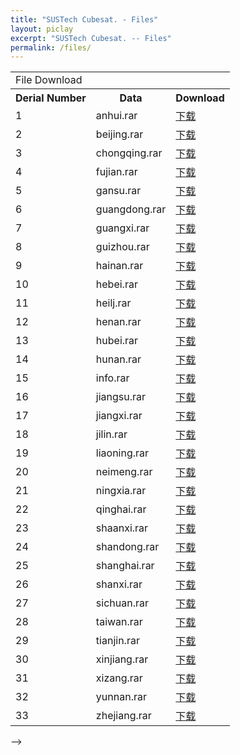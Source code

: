 ```yaml
---
title: "SUSTech Cubesat. - Files"
layout: piclay
excerpt: "SUSTech Cubesat. -- Files"
permalink: /files/
---
```


<!-- <h3 text-align='center'>file download</h3> -->
<table id="dataListTable" class="table table-condensed table-hover" style="display:block;">
    <tbody> 
        <tr>
            <td class='title' colspan='3'>
                File Download
            </td>
        </tr>            
        <tr>
            <th class="sort1">
                Derial Number
            </th>
            <th class="sort2 text-center">
                Data
            </th>
            <th class="sort3">
                Download
            </th>
        </tr>               
        <tr>
            <td class="sort1">
                1
            </td>
            <td id="aa" class="sort2">
                anhui.rar
            </td>
            <td class="sort3">
                <a id="ContentPlaceHolder1_rf_rep_DataList_down_allow_0" href="{{ site.url }}{{ site.baseurl }}/downloads/PD.pdf" target="_blank">下载</a>
            </td>
        </tr>
        <tr>
            <td class="sort1">
                2
            </td>
            <td id="aa" class="sort2">
                beijing.rar
            </td>
            <td class="sort3"> 
                <a id="ContentPlaceHolder1_rf_rep_DataList_down_allow_1" href="download.aspx?FileID=778" target="_blank">下载</a>
            </td>
        </tr>
        <tr>
            <td class="sort1">
                3
            </td>
            <td id="aa" class="sort2">
                chongqing.rar
            </td>
            <td class="sort3">  
                <a id="ContentPlaceHolder1_rf_rep_DataList_down_allow_2" href="download.aspx?FileID=779" target="_blank">下载</a>
            </td>
        </tr>
        <tr>
            <td class="sort1">
                4
            </td>
            <td id="aa" class="sort2">
                fujian.rar
            </td>
            <td class="sort3">               
                <a id="ContentPlaceHolder1_rf_rep_DataList_down_allow_3" href="download.aspx?FileID=1258" target="_blank">下载</a>
            </td>
        </tr>
        <tr>
            <td class="sort1">
                5
            </td>
            <td id="aa" class="sort2">
                gansu.rar
            </td>
            <td class="sort3">   
                <a id="ContentPlaceHolder1_rf_rep_DataList_down_allow_4" href="download.aspx?FileID=1339" target="_blank">下载</a>
            </td>
        </tr>
        <tr>
            <td class="sort1">
                6
            </td>
            <td id="aa" class="sort2">
                guangdong.rar
            </td>
            <td class="sort3"> 
                <a id="ContentPlaceHolder1_rf_rep_DataList_down_allow_5" href="download.aspx?FileID=1259" target="_blank">下载</a>
            </td>
        </tr>
        <tr>
            <td class="sort1">
                7
            </td>
            <td id="aa" class="sort2">
                guangxi.rar
            </td>
            <td class="sort3">        
                <a id="ContentPlaceHolder1_rf_rep_DataList_down_allow_6" href="download.aspx?FileID=1340" target="_blank">下载</a>
            </td>
        </tr>
        <tr>
            <td class="sort1">
                8
            </td>
            <td id="aa" class="sort2">
                guizhou.rar
            </td>
            <td class="sort3">  
                <a id="ContentPlaceHolder1_rf_rep_DataList_down_allow_7" href="download.aspx?FileID=1260" target="_blank">下载</a>
            </td>
        </tr>
        <tr>
            <td class="sort1">
                9
            </td>
            <td id="aa" class="sort2">
                hainan.rar
            </td>
            <td class="sort3">                  
                <a id="ContentPlaceHolder1_rf_rep_DataList_down_allow_8" href="download.aspx?FileID=1261" target="_blank">下载</a>
            </td>
        </tr>             
        <tr>
            <td class="sort1">
                10
            </td>
            <td id="aa" class="sort2">
                hebei.rar
            </td>
            <td class="sort3">                   
                <a id="ContentPlaceHolder1_rf_rep_DataList_down_allow_9" href="download.aspx?FileID=780" target="_blank">下载</a>
            </td>
        </tr>
        <tr>
            <td class="sort1">
                11
            </td>
            <td id="aa" class="sort2">
                heilj.rar
            </td>
            <td class="sort3">            
                <a id="ContentPlaceHolder1_rf_rep_DataList_down_allow_10" href="download.aspx?FileID=1341" target="_blank">下载</a>
            </td>
        </tr>    
        <tr>
            <td class="sort1">
                12
            </td>
            <td id="aa" class="sort2">
                henan.rar
            </td>
            <td class="sort3">                    
                <a id="ContentPlaceHolder1_rf_rep_DataList_down_allow_11" href="download.aspx?FileID=1262" target="_blank">下载</a>
            </td>
        </tr>            
        <tr>
            <td class="sort1">
                13
            </td>
            <td id="aa" class="sort2">
                hubei.rar
            </td>
            <td class="sort3">                         
                <a id="ContentPlaceHolder1_rf_rep_DataList_down_allow_12" href="download.aspx?FileID=1342" target="_blank">下载</a>
            </td>
        </tr>            
        <tr>
            <td class="sort1">
                14
            </td>
            <td id="aa" class="sort2">
                hunan.rar
            </td>
            <td class="sort3">             
                <a id="ContentPlaceHolder1_rf_rep_DataList_down_allow_13" href="download.aspx?FileID=1343" target="_blank">下载</a>
            </td>
        </tr>
        <tr>
            <td class="sort1">
                15
            </td>
            <td id="aa" class="sort2">
                info.rar
            </td>
            <td class="sort3">      
                <a id="ContentPlaceHolder1_rf_rep_DataList_down_allow_14" href="download.aspx?FileID=1344" target="_blank">下载</a>
            </td>
        </tr>
        <tr>
            <td class="sort1">
                16
            </td>
            <td id="aa" class="sort2">
                jiangsu.rar
            </td>
            <td class="sort3">
                <a id="ContentPlaceHolder1_rf_rep_DataList_down_allow_15" href="download.aspx?FileID=781" target="_blank">下载</a>
            </td>
        </tr>
        <tr>
            <td class="sort1">
                17
            </td>
            <td id="aa" class="sort2">
                jiangxi.rar
            </td>
            <td class="sort3">   
                <a id="ContentPlaceHolder1_rf_rep_DataList_down_allow_16" href="download.aspx?FileID=1263" target="_blank">下载</a>
            </td>
        </tr>
        <tr>
            <td class="sort1">
                18
            </td>
            <td id="aa" class="sort2">
                jilin.rar
            </td>
            <td class="sort3">    
                <a id="ContentPlaceHolder1_rf_rep_DataList_down_allow_17" href="download.aspx?FileID=1345" target="_blank">下载</a>
            </td>
        </tr>
        <tr>
            <td class="sort1">
                19
            </td>
            <td id="aa" class="sort2">
                liaoning.rar
            </td>
            <td class="sort3">          
                <a id="ContentPlaceHolder1_rf_rep_DataList_down_allow_18" href="download.aspx?FileID=1346" target="_blank">下载</a>
            </td>
        </tr> 
        <tr>
            <td class="sort1">
                20
            </td>
            <td id="aa" class="sort2">
                neimeng.rar
            </td>
            <td class="sort3">    
                <a id="ContentPlaceHolder1_rf_rep_DataList_down_allow_19" href="download.aspx?FileID=1347" target="_blank">下载</a>
            </td>
        </tr>
        <tr>
            <td class="sort1">
                21
            </td>
            <td id="aa" class="sort2">
                ningxia.rar
            </td>
            <td class="sort3">                     
                <a id="ContentPlaceHolder1_rf_rep_DataList_down_allow_20" href="download.aspx?FileID=1348" target="_blank">下载</a>
            </td>
        </tr> 
        <tr>
            <td class="sort1">
                22
            </td>
            <td id="aa" class="sort2">
                qinghai.rar
            </td>
            <td class="sort3">     
                <a id="ContentPlaceHolder1_rf_rep_DataList_down_allow_21" href="download.aspx?FileID=1349" target="_blank">下载</a>
            </td>
        </tr>
        <tr>
            <td class="sort1">
                23
            </td>
            <td id="aa" class="sort2">
                shaanxi.rar
            </td>
            <td class="sort3">    
                <a id="ContentPlaceHolder1_rf_rep_DataList_down_allow_22" href="download.aspx?FileID=1350" target="_blank">下载</a>
            </td>
        </tr>
        <tr>
            <td class="sort1">
                24
            </td>
            <td id="aa" class="sort2">
                shandong.rar
            </td>
            <td class="sort3">    
                <a id="ContentPlaceHolder1_rf_rep_DataList_down_allow_23" href="download.aspx?FileID=782" target="_blank">下载</a>
            </td>
        </tr>  
        <tr>
            <td class="sort1">
                25
            </td>
            <td id="aa" class="sort2">
                shanghai.rar
            </td>
            <td class="sort3">                   
                <a id="ContentPlaceHolder1_rf_rep_DataList_down_allow_24" href="download.aspx?FileID=783" target="_blank">下载</a>
            </td>
        </tr>     
        <tr>
            <td class="sort1">
                26
            </td>
            <td id="aa" class="sort2">
                shanxi.rar
            </td>
            <td class="sort3">                      
                <a id="ContentPlaceHolder1_rf_rep_DataList_down_allow_25" href="download.aspx?FileID=1264" target="_blank">下载</a>
            </td>
        </tr>
        <tr>
            <td class="sort1">
                27
            </td>
            <td id="aa" class="sort2">
                sichuan.rar
            </td>
            <td class="sort3">                       
                <a id="ContentPlaceHolder1_rf_rep_DataList_down_allow_26" href="download.aspx?FileID=1351" target="_blank">下载</a>
            </td>
        </tr>
        <tr>
            <td class="sort1">
                28
            </td>
            <td id="aa" class="sort2">
                taiwan.rar
            </td>
            <td class="sort3">   
                <a id="ContentPlaceHolder1_rf_rep_DataList_down_allow_27" href="download.aspx?FileID=1352" target="_blank">下载</a>
            </td>
        </tr>
        <tr>
            <td class="sort1">
                29
            </td>
            <td id="aa" class="sort2">
                tianjin.rar
            </td>
            <td class="sort3">                        
                <a id="ContentPlaceHolder1_rf_rep_DataList_down_allow_28" href="download.aspx?FileID=784" target="_blank">下载</a>
            </td>
        </tr>
        <tr>
            <td class="sort1">
                30
            </td>
            <td id="aa" class="sort2">
                xinjiang.rar
            </td>
            <td class="sort3">    
                <a id="ContentPlaceHolder1_rf_rep_DataList_down_allow_29" href="download.aspx?FileID=1353" target="_blank">下载</a>
            </td>
        </tr>
        <tr>
            <td class="sort1">
                31
            </td>
            <td id="aa" class="sort2">
                xizang.rar
            </td>
            <td class="sort3">                     
                <a id="ContentPlaceHolder1_rf_rep_DataList_down_allow_30" href="download.aspx?FileID=1354" target="_blank">下载</a>
            </td>
        </tr>
        <tr>
            <td class="sort1">
                32
            </td>
            <td id="aa" class="sort2">
                yunnan.rar
            </td>
            <td class="sort3">
                <a id="ContentPlaceHolder1_rf_rep_DataList_down_allow_31" href="download.aspx?FileID=1355" target="_blank">下载</a>
            </td>
        </tr>
        <tr>
            <td class="sort1">
                33
            </td>
            <td id="aa" class="sort2">
                zhejiang.rar
            </td>
            <td class="sort3">    
                <a id="ContentPlaceHolder1_rf_rep_DataList_down_allow_32" href="download.aspx?FileID=1265" target="_blank">下载</a>
            </td>
        </tr>        
    </tbody>
</table>

<!-- # Pictures
Jump to: [Leiden](#leiden), [ETHZ](#ethz), [Cornell](#cornell), [St Andrews](#st-andrews)


<!-- ## Leiden

#### Timelapse of our STM assembling [(see LION news item)](https://www.physics.leidenuniv.nl/index.php?id=11573&news=867&type=lion&ln=EN):
<iframe width="560" height="315" src="https://www.youtube.com/embed/3iKvUMv1h5A" frameborder="0" allowfullscreen></iframe>

#### Gallery
(Right-click *'view image'* to see a larger image.)
{% assign number_printed = 0 %}
{% for pic in site.data.pictures_Leiden %}

{% assign even_odd = number_printed | modulo: 4 %}

{% if even_odd == 0 %}
<div class="row">
{% endif %}

<div class="col-sm-3 clearfix">
<img src="{{ site.url }}{{ site.baseurl }}/images/picpic/Gallery/{{ pic.image }}" class="img-responsive" width="95%" style="float: left" />
</div>

{% assign number_printed = number_printed | plus: 1 %}

{% if even_odd > 2 %}
</div>
{% endif %}


{% endfor %}

{% assign even_odd = number_printed | modulo: 4 %}
{% if even_odd == 1 %}
</div>
{% endif %}

{% if even_odd == 2 %}
</div>
{% endif %}

{% if even_odd == 3 %}
</div>
{% endif %}

<p> &nbsp; </p>

First advertisement.
<figure>
<img src="{{ site.url }}{{ site.baseurl }}/images/picpic/WebpageLeiden_red.jpg" width="60%" >
</figure>


## ETHZ
From the [group of Andreas Wallraff](http://www.qudev.ethz.ch/).
<figure>
<img src="{{ site.url }}{{ site.baseurl }}/images/picpic/WebpageETH_red.jpg" width="60%">
</figure>

## Cornell
From the [group of Seamus JC Davis](http://davisgroup.lassp.cornell.edu).
<figure>
<img src="{{ site.url }}{{ site.baseurl }}/images/picpic/WebpageCornell_red.jpg" width="60%">
</figure>

## St Andrews
From the [group of Felix Baumberger](http://dqmp.unige.ch/baumberger/) (now at University of Geneva).
<figure>
<img src="{{ site.url }}{{ site.baseurl }}/images/picpic/WebpageSTA_red.jpg" width="60%">
</figure> --> -->
